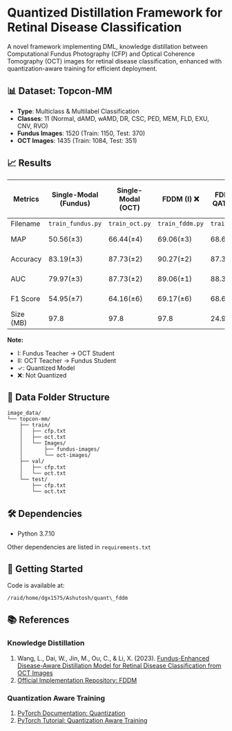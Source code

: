 # Quantized Distillation Framework for Retinal Disease Classification

A novel framework implementing DML, knowledge distillation between Computational Fundus Photography (CFP) and Optical Coherence Tomography (OCT) images for retinal disease classification, enhanced with quantization-aware training for efficient deployment.

## 📊 Dataset: Topcon-MM

* **Type**: Multiclass & Multilabel Classification
* **Classes**: 11 (Normal, dAMD, wAMD, DR, CSC, PED, MEM, FLD, EXU, CNV, RVO)
* **Fundus Images**: 1520 (Train: 1150, Test: 370)
* **OCT Images**: 1435 (Train: 1084, Test: 351)

## 📈 Results

| Metrics | Single-Modal (Fundus) | Single-Modal (OCT) | FDDM (I) ❌ | FDDM + QAT (I) ✓ | ODDM (II) ❌ | ODDM + QAT (II) ✓ | DDM + DML + QAT (I, II) ✓ |
|---------|----------------------|-------------------|-------------|-----------------|--------------|------------------|--------------------------|
| Filename  | `train_fundus.py` | `train_oct.py` | `train_fddm.py` | `train_I.py` | `train_oddm.py` | `train_II.py` | `main.py` |
| MAP | 50.56(±3) | 66.44(±4) | 69.06(±3) | 68.6 | 56.53 | 54.27 | 68.9, 50.93 |
| Accuracy | 83.19(±3) | 87.73(±2) | 90.27(±2) | 87.32 | 83.83 | 84.46 | 87.95, 82.98 |
| AUC | 79.97(±3) | 87.73(±2) | 89.06(±1) | 88.38 | 83.44 | 80.83 | 88.69, 77.33 |
| F1 Score | 54.95(±7) | 64.16(±6) | 69.17(±6) | 68.66 | 59.01 | 54.27 | 68.63, 53.66 |
| Size (MB) | 97.8 | 97.8 | 97.8 | 24.9 | 97.8 | 24.9 | 24.9, 24.9 |

**Note:**
- I: Fundus Teacher → OCT Student
- II: OCT Teacher → Fundus Student
- ✓: Quantized Model
- ❌: Not Quantized

## 📁 Data Folder Structure

```
image_data/
└── topcon-mm/
    ├── train/
    │   ├── cfp.txt
    │   ├── oct.txt
    │   └── Images/
    │       ├── fundus-images/
    │       └── oct-images/
    ├── val/
    │   ├── cfp.txt
    │   └── oct.txt
    └── test/
        ├── cfp.txt
        └── oct.txt
```

## 🛠️ Dependencies

* Python 3.7.10

Other dependencies are listed in `requirements.txt`

## 🚀 Getting Started

Code is available at:
```
/raid/home/dgx1575/Ashutosh/quant\_fddm
```

## 📚 References

### Knowledge Distillation
1. Wang, L., Dai, W., Jin, M., Ou, C., & Li, X. (2023). [Fundus-Enhanced Disease-Aware Distillation Model for Retinal Disease Classification from OCT Images](https://arxiv.org/pdf/2308.00291)
2. [Official Implementation Repository: FDDM](https://github.com/xmed-lab/FDDM)

### Quantization Aware Training
1. [PyTorch Documentation: Quantization](https://pytorch.org/docs/stable/quantization.html)
2. [PyTorch Tutorial: Quantization Aware Training](https://pytorch.org/tutorials/advanced/static_quantization_tutorial.html)

